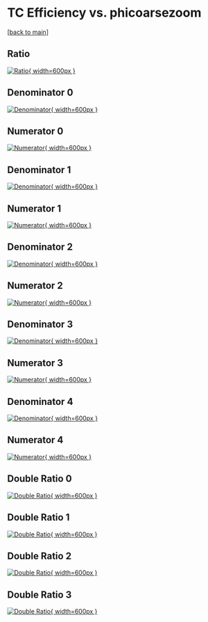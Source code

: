 # TC Efficiency vs. phicoarsezoom

[[back to main](./)]



## Ratio

[![Ratio](../mtv/var/TC_vtr_13_-1_eff_phicoarsezoom.png){ width=600px }](../mtv/var/TC_vtr_13_-1_eff_phicoarsezoom.pdf)

## Denominator 0

[![Denominator](../mtv/den/TC_vtr_13_-1_eff_phicoarsezoom_den0.png){ width=600px }](../mtv/den/TC_vtr_13_-1_eff_phicoarsezoom_den0.pdf)

## Numerator 0

[![Numerator](../mtv/num/TC_vtr_13_-1_eff_phicoarsezoom_num0.png){ width=600px }](../mtv/num/TC_vtr_13_-1_eff_phicoarsezoom_num0.pdf)

## Denominator 1

[![Denominator](../mtv/den/TC_vtr_13_-1_eff_phicoarsezoom_den1.png){ width=600px }](../mtv/den/TC_vtr_13_-1_eff_phicoarsezoom_den1.pdf)

## Numerator 1

[![Numerator](../mtv/num/TC_vtr_13_-1_eff_phicoarsezoom_num1.png){ width=600px }](../mtv/num/TC_vtr_13_-1_eff_phicoarsezoom_num1.pdf)

## Denominator 2

[![Denominator](../mtv/den/TC_vtr_13_-1_eff_phicoarsezoom_den2.png){ width=600px }](../mtv/den/TC_vtr_13_-1_eff_phicoarsezoom_den2.pdf)

## Numerator 2

[![Numerator](../mtv/num/TC_vtr_13_-1_eff_phicoarsezoom_num2.png){ width=600px }](../mtv/num/TC_vtr_13_-1_eff_phicoarsezoom_num2.pdf)

## Denominator 3

[![Denominator](../mtv/den/TC_vtr_13_-1_eff_phicoarsezoom_den3.png){ width=600px }](../mtv/den/TC_vtr_13_-1_eff_phicoarsezoom_den3.pdf)

## Numerator 3

[![Numerator](../mtv/num/TC_vtr_13_-1_eff_phicoarsezoom_num3.png){ width=600px }](../mtv/num/TC_vtr_13_-1_eff_phicoarsezoom_num3.pdf)

## Denominator 4

[![Denominator](../mtv/den/TC_vtr_13_-1_eff_phicoarsezoom_den4.png){ width=600px }](../mtv/den/TC_vtr_13_-1_eff_phicoarsezoom_den4.pdf)

## Numerator 4

[![Numerator](../mtv/num/TC_vtr_13_-1_eff_phicoarsezoom_num4.png){ width=600px }](../mtv/num/TC_vtr_13_-1_eff_phicoarsezoom_num4.pdf)

## Double Ratio 0

[![Double Ratio](../mtv/ratio/TC_vtr_13_-1_eff_phicoarsezoom_ratio0.png){ width=600px }](../mtv/ratio/TC_vtr_13_-1_eff_phicoarsezoom_ratio0.pdf)

## Double Ratio 1

[![Double Ratio](../mtv/ratio/TC_vtr_13_-1_eff_phicoarsezoom_ratio1.png){ width=600px }](../mtv/ratio/TC_vtr_13_-1_eff_phicoarsezoom_ratio1.pdf)

## Double Ratio 2

[![Double Ratio](../mtv/ratio/TC_vtr_13_-1_eff_phicoarsezoom_ratio2.png){ width=600px }](../mtv/ratio/TC_vtr_13_-1_eff_phicoarsezoom_ratio2.pdf)

## Double Ratio 3

[![Double Ratio](../mtv/ratio/TC_vtr_13_-1_eff_phicoarsezoom_ratio3.png){ width=600px }](../mtv/ratio/TC_vtr_13_-1_eff_phicoarsezoom_ratio3.pdf)

